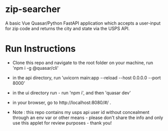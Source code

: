 # zip-searcher
A basic Vue Quasar/Python FastAPI application which accepts a user-input for zip code and returns the city and state via the USPS API.

# Run Instructions
- Clone this repo and navigate to the root folder on your machine, run 'npm i -g @quasar/cli'
- in the api directory, run 'uvicorn main:app --reload --host 0.0.0.0 --port 8000'
- in the ui directory run - run 'npm i', and then 'quasar dev'
- in your browser, go to http://localhost:8080/#/ . 

- Note : this repo contains my usps api user id without concealment through an env var or other means - please don't share the info and only use this applet for review purposes - thank you!
